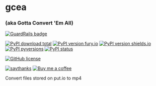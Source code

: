 # gcea

### (aka Gotta Convert 'Em All)

[![GuardRails badge](https://badges.production.guardrails.io/daveio/gcea.svg?token=f948c7af073f4114d8edebd23a8d9e78fed4cbab9dc315b4693a532fd1841815)](https://dashboard.guardrails.io/default/gh/daveio/gcea)

[![PyPI download total](https://img.shields.io/pypi/dm/gcea.svg)](https://pypi.python.org/pypi/gcea/)
[![PyPI version fury.io](https://badge.fury.io/py/gcea.svg)](https://pypi.python.org/pypi/gcea/)
[![PyPI version shields.io](https://img.shields.io/pypi/v/gcea.svg)](https://pypi.python.org/pypi/gcea/)
[![PyPI pyversions](https://img.shields.io/pypi/pyversions/gcea.svg)](https://pypi.python.org/pypi/gcea/)
[![PyPI status](https://img.shields.io/pypi/status/gcea.svg)](https://pypi.python.org/pypi/gcea/)

[![GitHub license](https://img.shields.io/github/license/daveio/gcea.svg)](https://github.com/daveio/gcea/blob/master/LICENSE) 

[![saythanks](https://img.shields.io/badge/say-thanks-ff69b4.svg)](https://saythanks.io/to/daveio)
[![Buy me a coffee](https://img.shields.io/badge/buy_me-a_coffee-brown.svg)](https://ko-fi.com/daveio)

Convert files stored on put.io to mp4
